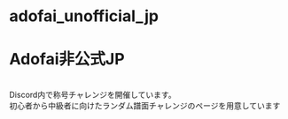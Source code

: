 # adofai_unofficial_jp
<h1>Adofai非公式JP</h1><br>
Discord内で称号チャレンジを開催しています。<br>
初心者から中級者に向けたランダム譜面チャレンジのページを用意しています<br>
